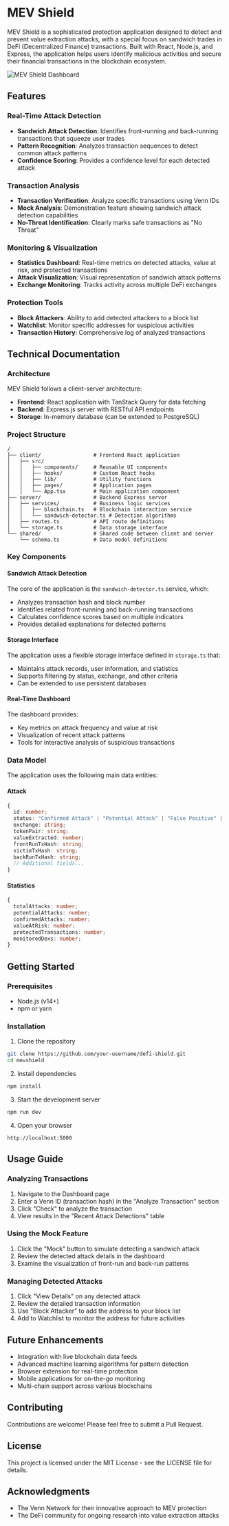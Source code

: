 # MEV Shield

MEV Shield is a sophisticated protection application designed to detect and prevent value extraction attacks, with a special focus on sandwich trades in DeFi (Decentralized Finance) transactions. Built with React, Node.js, and Express, the application helps users identify malicious activities and secure their financial transactions in the blockchain ecosystem.

![MEV Shield Dashboard](https://i.imgur.com/YOUR_SCREENSHOT_ID.png)

## Features

### Real-Time Attack Detection
- **Sandwich Attack Detection**: Identifies front-running and back-running transactions that squeeze user trades
- **Pattern Recognition**: Analyzes transaction sequences to detect common attack patterns
- **Confidence Scoring**: Provides a confidence level for each detected attack

### Transaction Analysis
- **Transaction Verification**: Analyze specific transactions using Venn IDs
- **Mock Analysis**: Demonstration feature showing sandwich attack detection capabilities
- **No-Threat Identification**: Clearly marks safe transactions as "No Threat"

### Monitoring & Visualization
- **Statistics Dashboard**: Real-time metrics on detected attacks, value at risk, and protected transactions
- **Attack Visualization**: Visual representation of sandwich attack patterns
- **Exchange Monitoring**: Tracks activity across multiple DeFi exchanges

### Protection Tools
- **Block Attackers**: Ability to add detected attackers to a block list
- **Watchlist**: Monitor specific addresses for suspicious activities
- **Transaction History**: Comprehensive log of analyzed transactions

## Technical Documentation

### Architecture
MEV Shield follows a client-server architecture:
- **Frontend**: React application with TanStack Query for data fetching
- **Backend**: Express.js server with RESTful API endpoints
- **Storage**: In-memory database (can be extended to PostgreSQL)

### Project Structure
```
/
├── client/                 # Frontend React application
│   ├── src/
│   │   ├── components/     # Reusable UI components
│   │   ├── hooks/          # Custom React hooks
│   │   ├── lib/            # Utility functions
│   │   ├── pages/          # Application pages
│   │   └── App.tsx         # Main application component
├── server/                 # Backend Express server
│   ├── services/           # Business logic services
│   │   ├── blockchain.ts   # Blockchain interaction service
│   │   └── sandwich-detector.ts # Detection algorithms
│   ├── routes.ts           # API route definitions
│   └── storage.ts          # Data storage interface
└── shared/                 # Shared code between client and server
    └── schema.ts           # Data model definitions
```

### Key Components

#### Sandwich Attack Detection
The core of the application is the `sandwich-detector.ts` service, which:
- Analyzes transaction hash and block number
- Identifies related front-running and back-running transactions
- Calculates confidence scores based on multiple indicators
- Provides detailed explanations for detected patterns

#### Storage Interface
The application uses a flexible storage interface defined in `storage.ts` that:
- Maintains attack records, user information, and statistics
- Supports filtering by status, exchange, and other criteria
- Can be extended to use persistent databases

#### Real-Time Dashboard
The dashboard provides:
- Key metrics on attack frequency and value at risk
- Visualization of recent attack patterns
- Tools for interactive analysis of suspicious transactions

### Data Model

The application uses the following main data entities:

#### Attack
```typescript
{
  id: number;
  status: "Confirmed Attack" | "Potential Attack" | "False Positive" | "No Threat";
  exchange: string;
  tokenPair: string;
  valueExtracted: number;
  frontRunTxHash: string;
  victimTxHash: string;
  backRunTxHash: string;
  // Additional fields...
}
```

#### Statistics
```typescript
{
  totalAttacks: number;
  potentialAttacks: number;
  confirmedAttacks: number;
  valueAtRisk: number;
  protectedTransactions: number;
  monitoredDexs: number;
}
```

## Getting Started

### Prerequisites
- Node.js (v14+)
- npm or yarn

### Installation
1. Clone the repository
```bash
git clone https://github.com/your-username/defi-shield.git
cd mevshield
```

2. Install dependencies
```bash
npm install
```

3. Start the development server
```bash
npm run dev
```

4. Open your browser
```
http://localhost:5000
```

## Usage Guide

### Analyzing Transactions
1. Navigate to the Dashboard page
2. Enter a Venn ID (transaction hash) in the "Analyze Transaction" section
3. Click "Check" to analyze the transaction
4. View results in the "Recent Attack Detections" table

### Using the Mock Feature
1. Click the "Mock" button to simulate detecting a sandwich attack
2. Review the detected attack details in the dashboard
3. Examine the visualization of front-run and back-run patterns

### Managing Detected Attacks
1. Click "View Details" on any detected attack
2. Review the detailed transaction information
3. Use "Block Attacker" to add the address to your block list
4. Add to Watchlist to monitor the address for future activities

## Future Enhancements
- Integration with live blockchain data feeds
- Advanced machine learning algorithms for pattern detection
- Browser extension for real-time protection
- Mobile applications for on-the-go monitoring
- Multi-chain support across various blockchains

## Contributing
Contributions are welcome! Please feel free to submit a Pull Request.

## License
This project is licensed under the MIT License - see the LICENSE file for details.

## Acknowledgments
- The Venn Network for their innovative approach to MEV protection
- The DeFi community for ongoing research into value extraction attacks
